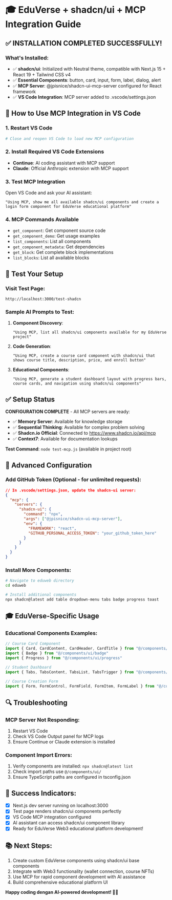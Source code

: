 # 🎓 EduVerse + shadcn/ui + MCP Integration Guide

## ✅ INSTALLATION COMPLETED SUCCESSFULLY!

### What's Installed:
- ✅ **shadcn/ui**: Initialized with Neutral theme, compatible with Next.js 15 + React 19 + Tailwind CSS v4
- ✅ **Essential Components**: button, card, input, form, label, dialog, alert
- ✅ **MCP Server**: @jpisnice/shadcn-ui-mcp-server configured for React framework
- ✅ **VS Code Integration**: MCP server added to .vscode/settings.json

## 🚀 How to Use MCP Integration in VS Code

### 1. **Restart VS Code**
```bash
# Close and reopen VS Code to load new MCP configuration
```

### 2. **Install Required VS Code Extensions**
- **Continue**: AI coding assistant with MCP support
- **Claude**: Official Anthropic extension with MCP support

### 3. **Test MCP Integration**
Open VS Code and ask your AI assistant:

```
"Using MCP, show me all available shadcn/ui components and create a login form component for EduVerse educational platform"
```

### 4. **MCP Commands Available**
- `get_component`: Get component source code
- `get_component_demo`: Get usage examples
- `list_components`: List all components
- `get_component_metadata`: Get dependencies
- `get_block`: Get complete block implementations
- `list_blocks`: List all available blocks

## 🎯 Test Your Setup

### Visit Test Page:
```
http://localhost:3000/test-shadcn
```

### Sample AI Prompts to Test:
1. **Component Discovery**:
   ```
   "Using MCP, list all shadcn/ui components available for my EduVerse project"
   ```

2. **Code Generation**:
   ```
   "Using MCP, create a course card component with shadcn/ui that shows course title, description, price, and enroll button"
   ```

3. **Educational Components**:
   ```
   "Using MCP, generate a student dashboard layout with progress bars, course cards, and navigation using shadcn/ui components"
   ```

## ✅ Setup Status

**CONFIGURATION COMPLETE** - All MCP servers are ready:

- ✅ **Memory Server**: Available for knowledge storage
- ✅ **Sequential Thinking**: Available for complex problem solving
- ✅ **Shadcn.io Official**: Connected to https://www.shadcn.io/api/mcp
- ✅ **Context7**: Available for documentation lookups

**Test Command**: `node test-mcp.js` (available in project root)

## 🔧 Advanced Configuration

### Add GitHub Token (Optional - for unlimited requests):
```json
// In .vscode/settings.json, update the shadcn-ui server:
{
  "mcp": {
    "servers": {
      "shadcn-ui": {
        "command": "npx",
        "args": ["@jpisnice/shadcn-ui-mcp-server"],
        "env": {
          "FRAMEWORK": "react",
          "GITHUB_PERSONAL_ACCESS_TOKEN": "your_github_token_here"
        }
      }
    }
  }
}
```

### Install More Components:
```bash
# Navigate to eduweb directory
cd eduweb

# Install additional components
npx shadcn@latest add table dropdown-menu tabs badge progress toast
```

## 🎓 EduVerse-Specific Usage

### Educational Components Examples:
```typescript
// Course Card Component
import { Card, CardContent, CardHeader, CardTitle } from "@/components/ui/card"
import { Badge } from "@/components/ui/badge"
import { Progress } from "@/components/ui/progress"

// Student Dashboard
import { Tabs, TabsContent, TabsList, TabsTrigger } from "@/components/ui/tabs"

// Course Creation Form
import { Form, FormControl, FormField, FormItem, FormLabel } from "@/components/ui/form"
```

## 🔍 Troubleshooting

### MCP Server Not Responding:
1. Restart VS Code
2. Check VS Code Output panel for MCP logs
3. Ensure Continue or Claude extension is installed

### Component Import Errors:
1. Verify components are installed: `npx shadcn@latest list`
2. Check import paths use `@/components/ui/`
3. Ensure TypeScript paths are configured in tsconfig.json

## 🎉 Success Indicators:
- [x] Next.js dev server running on localhost:3000
- [x] Test page renders shadcn/ui components perfectly
- [x] VS Code MCP integration configured
- [x] AI assistant can access shadcn/ui component library
- [x] Ready for EduVerse Web3 educational platform development!

## 📚 Next Steps:
1. Create custom EduVerse components using shadcn/ui base components
2. Integrate with Web3 functionality (wallet connection, course NFTs)
3. Use MCP for rapid component development with AI assistance
4. Build comprehensive educational platform UI

**Happy coding dengan AI-powered development! 🤖✨**
